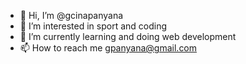 - 👋 Hi, I’m @gcinapanyana
- 👀 I’m interested in sport and coding
- 🌱 I’m currently learning and doing web development
- 📫 How to reach me gpanyana@gmail.com

<!---
gcinapanyana/gcinapanyana is a ✨ special ✨ repository because its `README.md` (this file) appears on your GitHub profile.
You can click the Preview link to take a look at your changes.
--->
